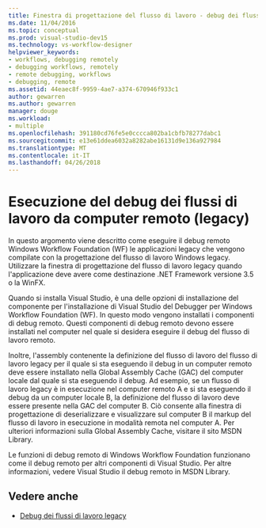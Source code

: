 ```yaml
---
title: Finestra di progettazione del flusso di lavoro - debug dei flussi di lavoro da un Computer remoto (Legacy)
ms.date: 11/04/2016
ms.topic: conceptual
ms.prod: visual-studio-dev15
ms.technology: vs-workflow-designer
helpviewer_keywords:
- workflows, debugging remotely
- debugging workflows, remotely
- remote debugging, workflows
- debugging, remote
ms.assetid: 44eaec8f-9959-4ae7-a374-670946f933c1
author: gewarren
ms.author: gewarren
manager: douge
ms.workload:
- multiple
ms.openlocfilehash: 391180cd76fe5e0cccca802ba1cbfb78277dabc1
ms.sourcegitcommit: e13e61ddea6032a8282abe16131d9e136a927984
ms.translationtype: MT
ms.contentlocale: it-IT
ms.lasthandoff: 04/26/2018
---
```

# <a name="debugging-workflows-from-a-remote-computer-legacy"></a>Esecuzione del debug dei flussi di lavoro da computer remoto (legacy)

In questo argomento viene descritto come eseguire il debug remoto Windows Workflow Foundation (WF) le applicazioni legacy che vengono compilate con la progettazione del flusso di lavoro Windows legacy. Utilizzare la finestra di progettazione del flusso di lavoro legacy quando l'applicazione deve avere come destinazione .NET Framework versione 3.5 o la WinFX.

 Quando si installa Visual Studio, è una delle opzioni di installazione del componente per l'installazione di Visual Studio del Debugger per Windows Workflow Foundation (WF). In questo modo vengono installati i componenti di debug remoto. Questi componenti di debug remoto devono essere installati nel computer nel quale si desidera eseguire il debug del flusso di lavoro remoto.

 Inoltre, l'assembly contenente la definizione del flusso di lavoro del flusso di lavoro legacy per il quale si sta eseguendo il debug in un computer remoto deve essere installato nella Global Assembly Cache (GAC) del computer locale dal quale si sta eseguendo il debug. Ad esempio, se un flusso di lavoro legacy è in esecuzione nel computer remoto A e si sta eseguendo il debug da un computer locale B, la definizione del flusso di lavoro deve essere presente nella GAC del computer B. Ciò consente alla finestra di progettazione di deserializzare e visualizzare sul computer B il markup del flusso di lavoro in esecuzione in modalità remota nel computer A. Per ulteriori informazioni sulla Global Assembly Cache, visitare il sito MSDN Library.

 Le funzioni di debug remoto di Windows Workflow Foundation funzionano come il debug remoto per altri componenti di Visual Studio. Per altre informazioni, vedere Visual Studio il debug remoto in MSDN Library.

## <a name="see-also"></a>Vedere anche

- [Debug dei flussi di lavoro legacy](../workflow-designer/debugging-legacy-workflows.md)